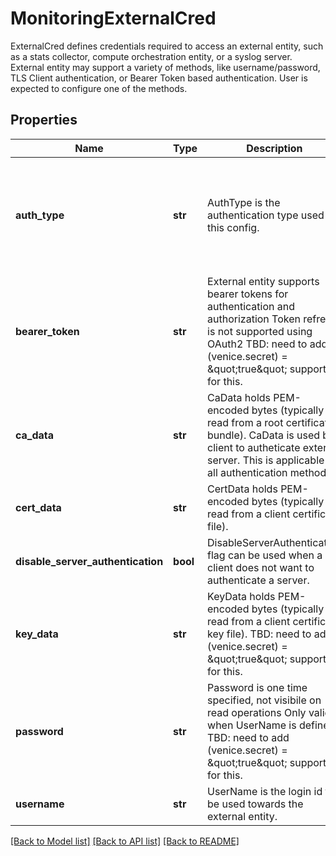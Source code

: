 # MonitoringExternalCred

ExternalCred defines credentials required to access an external entity, such as a stats collector, compute orchestration entity, or a syslog server. External entity may support a variety of methods, like username/password, TLS Client authentication, or Bearer Token based authentication. User is expected to configure one of the methods.
## Properties
Name | Type | Description | Notes
------------ | ------------- | ------------- | -------------
**auth_type** | **str** | AuthType is the authentication type used in this config. | [optional]  if omitted the server will use the default value of "none"
**bearer_token** | **str** | External entity supports bearer tokens for authentication and authorization Token refresh is not supported using OAuth2 TBD: need to add (venice.secret) &#x3D; \&quot;true\&quot; support for this. | [optional] 
**ca_data** | **str** | CaData holds PEM-encoded bytes (typically read from a root certificates bundle). CaData is used by client to autheticate external server. This is applicable to all authentication methods. | [optional] 
**cert_data** | **str** | CertData holds PEM-encoded bytes (typically read from a client certificate file). | [optional] 
**disable_server_authentication** | **bool** | DisableServerAuthentication flag can be used when a client does not want to authenticate a server. | [optional] 
**key_data** | **str** | KeyData holds PEM-encoded bytes (typically read from a client certificate key file). TBD: need to add (venice.secret) &#x3D; \&quot;true\&quot; support for this. | [optional] 
**password** | **str** | Password is one time specified, not visibile on read operations Only valid when UserName is defined TBD: need to add (venice.secret) &#x3D; \&quot;true\&quot; support for this. | [optional] 
**username** | **str** | UserName is the login id to be used towards the external entity. | [optional] 

[[Back to Model list]](../README.md#documentation-for-models) [[Back to API list]](../README.md#documentation-for-api-endpoints) [[Back to README]](../README.md)


